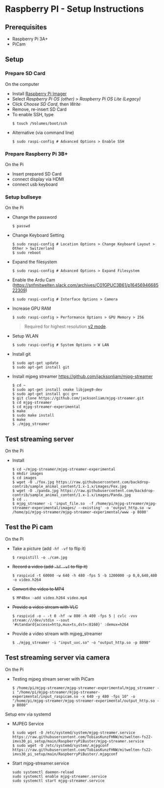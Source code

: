 # Raspberry PI - Setup Instructions

## Prerequisites
- Raspberry Pi 3A+
- PiCam


## Setup
### Prepare SD Card
On the computer
- Install [Raspberry Pi Imager](https://www.raspberrypi.org/software/)
- Select _Raspberry Pi OS (other)_ > _Raspberry Pi OS Lite (Legacy)_
- Click _Choose SD Card_, then _Write_
- Remove, re-insert SD Card
- To enable SSH, type
    ```
    $ touch /Volumes/boot/ssh
    ```
- Alternative (via command line)
    ```
    $ sudo raspi-config # Advanced Options > Enable SSH
    ```

### Prepare Raspberry Pi 3B+
On the Pi
- Insert prepared SD Card
- connect display via HDMI
- connect usb keyboard


### Setup bullseye
On the Pi
- Change the password
    ```
    $ passwd
    ```
- Change Keyboard Setting
    ```
    $ sudo raspi-config # Location Options > Change Keyboard Layout > Other > Switzerland
	$ sudo reboot
    ```		
- Expand the filesystem
    ```
    $ sudo raspi-config # Advanced Options > Expand Filesystem
    ```
- Enable the Ardu Cam (https://snfmitwelten.slack.com/archives/C01GPUC3B61/p1645694668522309)
    ```
    $ sudo raspi-config # Interface Options > Camera
    ```
- Increase GPU RAM
    ```
    $ sudo raspi-config > Performance Options > GPU Memory > 256
    ```
    > Required for highest resolution [v2 mode](https://picamera.readthedocs.io/en/latest/fov.html#sensor-modes).
- Setup WLAN
    ```
    $ sudo raspi-config # System Options > W LAN
    ```
- Install git
    ```
    $ sudo apt-get update
    $ sudo apt-get install git
- Install mjpeg streamer https://github.com/jacksonliam/mjpg-streamer
    ```
    $ cd ~
    $ sudo apt-get install cmake libjpeg9-dev
    $ sudo apt-get install gcc g++
    $ git clone https://github.com/jacksonliam/mjpg-streamer.git
	$ cd mjpg-streamer
	$ cd mjpg-streamer-experimental
	$ make
	$ sudo make install
    $ make
    $ ./mjpg_streamer
    ```	
	
## Test streaming server
On the Pi
- Install
    ```
    $ cd ~/mjpg-streamer/mjpg-streamer-experimental
    $ mkdir images
	$ cd images
    $ wget -O ./fox.jpg https://raw.githubusercontent.com/backdrop-contrib/sample_animal_content/1.x-1.x/images/Fox.jpg
	$ wget -O ./panda.jpg https://raw.githubusercontent.com/backdrop-contrib/sample_animal_content/1.x-1.x/images/Panda.jpg
	$ cd ..
    $ mjpg_streamer -i 'input_file.so  -f /home/pi/mjpg-streamer/mjpg-streamer-experimental/images/ --existing' -o 'output_http.so -w /home/pi/mjpg-streamer/mjpg-streamer-experimental/www -p 8080'
	```

## Test the Pi cam
On the Pi
- Take a picture (add `-hf -vf` to flip it)
    ```
    $ raspistill -o ./cam.jpg
    ```
- <s>Record a video (add `-hf -vf` to flip it)</s>
    ```
    $ raspivid -t 60000 -w 640 -h 480 -fps 5 -b 1200000 -p 0,0,640,480 -o video.h264
    ```
- <s>Convert the video to MP4</s>
    ```
    $ MP4Box -add video.h264 video.mp4
    ```
- <s>Provide a video stream with VLC</s>
    ```
    $ raspivid -o - -t 0 -hf -w 800 -h 400 -fps 5 | cvlc -vvv stream:///dev/stdin --sout '#standard{access=http,mux=ts,dst=:8160}' :demux=h264
    ```
- Provide a video stream with mjpeg_streamer
    ```
    $ ./mjpg_streamer -i "input_uvc.so" -o "output_http.so -p 8090"
    ```		
	
## Test streaming server via camera
On the Pi
- Testing mjpeg stream server with PiCam
	```
	$ /home/pi/mjpg-streamer/mjpg-streamer-experimental/mjpg_streamer -i "/home/pi/mjpg-streamer/mjpg-streamer-experimental/input_raspicam.so -x 640 -y 480 -fps 10" -o "/home/pi/mjpg-streamer/mjpg-streamer-experimental/output_http.so -p 8080"	
	```

Setup env via systemd
- MJPEG Service
    ```
    $ sudo wget -O /etc/systemd/system/mjpg-streamer.service https://raw.githubusercontent.com/TobiasKunzFHNW/mitwelten-fs22-imvs30_pi_setup/main/RaspberryPiBuster/mjpg-streamer.service
	$ sudo wget -O /etc/systemd/system/.mjpgconf https://raw.githubusercontent.com/TobiasKunzFHNW/mitwelten-fs22-imvs30_pi_setup/main/RaspberryPiBuster/.mjpgconf	
	```	

- Start mjpg-streamer.service
    ```
    sudo systemctl daemon-reload
    sudo systemctl enable mjpg-streamer.service
    sudo systemctl start mjpg-streamer.service
    ```    
